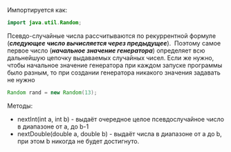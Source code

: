 Импортируется как:
```Java
import java.util.Random;
```

Псевдо-случайные числа рассчитываются по рекуррентной формуле (***следующее число вычисляется через предыдущее***).  Поэтому самое первое число (***начальное значение генератора***) определяет всю дальнейшую цепочку выдаваемых случайных чисел. Если же нужно, чтобы начальное значение генератора при каждом запуске программы было разным, то при создании генератора никакого значения задавать не нужно

```Java
Random rand = new Random(13);
```
Методы:
- nextInt(int a, int b) - выдаёт очередное целое псевдослучайное число в диапазоне от a, до b-1
- nextDouble(double a, double b) - выдаёт числа в диапазоне от a до b, при этом b никогда не будет достигнуто. 